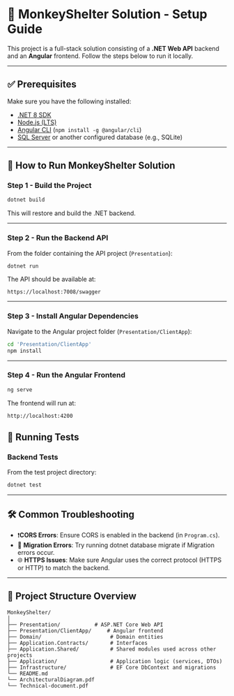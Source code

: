 # 🐒 MonkeyShelter Solution - Setup Guide

This project is a full-stack solution consisting of a **.NET Web API** backend and an **Angular** frontend. Follow the steps below to run it locally.

---

## ✅ Prerequisites

Make sure you have the following installed:

- [.NET 8 SDK](https://dotnet.microsoft.com/en-us/download/dotnet/8.0)
- [Node.js (LTS)](https://nodejs.org/en/)
- [Angular CLI](https://angular.io/cli) (`npm install -g @angular/cli`)
- [SQL Server](https://www.microsoft.com/en-us/sql-server) or another configured database (e.g., SQLite)

---

## 🚀 How to Run MonkeyShelter Solution

### Step 1 - Build the Project

```bash
dotnet build
```

This will restore and build the .NET backend.

---

### Step 2 - Run the Backend API

From the folder containing the API project (`Presentation`):

```bash
dotnet run
```

The API should be available at:  
```
https://localhost:7008/swagger
```

---

### Step 3 - Install Angular Dependencies

Navigate to the Angular project folder (`Presentation/ClientApp`):

```bash
cd 'Presentation/ClientApp'
npm install
```

---

### Step 4 - Run the Angular Frontend

```bash
ng serve
```

The frontend will run at:
```
http://localhost:4200
```

## 🧪 Running Tests

### Backend Tests

From the test project directory:

```bash
dotnet test
```

---

## 🛠️ Common Troubleshooting

- ❗**CORS Errors**: Ensure CORS is enabled in the backend (in `Program.cs`).
- 🧱 **Migration Errors**: Try running dotnet database migrate if Migration errors occur.
- 🌐 **HTTPS Issues**: Make sure Angular uses the correct protocol (HTTPS or HTTP) to match the backend.

---

## 📂 Project Structure Overview

```
MonkeyShelter/
│
├── Presentation/           # ASP.NET Core Web API
├── Presentation/ClientApp/     # Angular frontend
├── Domain/                      # Domain entities
├── Application.Contracts/       # Interfaces
├── Application.Shared/          # Shared modules used across other projects
├── Application/                 # Application logic (services, DTOs)
├── Infrastructure/              # EF Core DbContext and migrations
└── README.md
└── ArchitecturalDiagram.pdf
└── Technical-document.pdf
```
